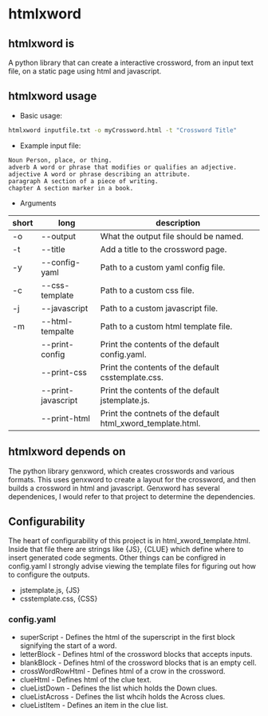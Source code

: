 # htmlxword
## htmlxword is
A python library that can create a interactive crossword, from an input text file, on a static page using html and javascript.

## htmlxword usage
* Basic usage:
```bash
htmlxword inputfile.txt -o myCrossword.html -t "Crossword Title"
```
* Example input file:
```
Noun Person, place, or thing.
adverb A word or phrase that modifies or qualifies an adjective.
adjective A word or phrase describing an attribute.
paragraph A section of a piece of writing.
chapter A section marker in a book.
```
* Arguments

| short | long | description |
| ----------- | ----------- | ----------- |
| -o | --output | What the output file should be named. |
| -t | --title | Add a title to the crossword page. |
| -y | --config-yaml | Path to a custom yaml config file. |
| -c | --css-template | Path to a custom css file. |
| -j | --javascript | Path to a custom javascript file. |
| -m | --html-tempalte | Path to a custom html template file. |
|      | --print-config | Print the contents of the default config.yaml. |
|      | --print-css | Print the contents of the default csstemplate.css. |
|      | --print-javascript | Print the contents of the default jstemplate.js. |
|      | --print-html | Print the contnets of the default html_xword_template.html. |

## htmlxword depends on
The python library genxword, which creates crosswords and various formats. This uses genxword to create a layout for the crossword, and then builds a crossword in html and javascript. Genxword has several dependenices, I would refer to that project to determine the dependencies.

## Configurability
The heart of configurability of this project is in html_xword_template.html.
Inside that file there are strings like {JS}, {CLUE} which define where to insert
generated code segments. Other things can be configred in config.yaml I strongly
advise viewing the template files for figuring out how to configure the outputs.
* jstemplate.js, {JS}
* csstemplate.css, {CSS}

### config.yaml
* superScript - Defines the html of the superscript in the first block signifying the start of a word.
* letterBlock - Defines html of the crossword blocks that accepts inputs.
* blankBlock - Defines html of the crossword blocks that is an empty cell.
* crossWordRowHtml - Defines html of a crow in the crossword.
* clueHtml - Defines html of the clue text.
* clueListDown - Defines the list which holds the Down clues.
* clueListAcross - Defines the list whcih holds the Across clues.
* clueListItem - Defines an item in the clue list.




